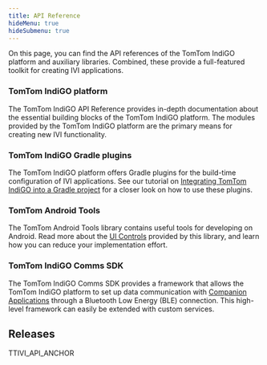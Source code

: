 ```yaml
---
title: API Reference
hideMenu: true
hideSubmenu: true
---
```


On this page, you can find the API references of the TomTom IndiGO platform and auxiliary 
libraries. Combined, these provide a full-featured toolkit for creating IVI applications.

### TomTom IndiGO platform

The TomTom IndiGO API Reference provides in-depth documentation about the essential building 
blocks of the TomTom IndiGO platform. The modules provided by the TomTom IndiGO platform are 
the primary means for creating new IVI functionality.

### TomTom IndiGO Gradle plugins

The TomTom IndiGO platform offers Gradle plugins for the build-time configuration of IVI 
applications. See our tutorial on 
[Integrating TomTom IndiGO into a Gradle project](/tomtom-indigo/documentation/tutorials-and-examples/setup/integrate-tomtom-indigo-into-a-gradle-project) 
for a closer look on how to use these plugins.

### TomTom Android Tools

The TomTom Android Tools library contains useful tools for developing on Android. Read more 
about the [UI Controls](/tomtom-indigo/documentation/development/ui-controls) provided by 
this library, and learn how you can reduce your implementation effort.

### TomTom IndiGO Comms SDK

The TomTom IndiGO Comms SDK provides a framework that allows the TomTom IndiGO platform to 
set up data communication with 
[Companion Applications](/tomtom-indigo/documentation/integrating-tomtom-indigo/companion-application) 
through a Bluetooth Low Energy (BLE) connection. This high-level framework can easily be 
extended with custom services.

## Releases

TTIVI_API_ANCHOR
